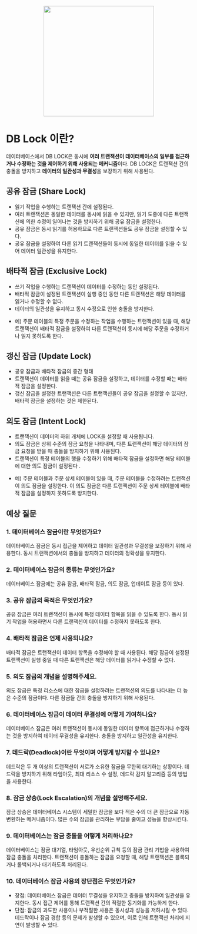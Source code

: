 <p align="center" >
  <img src="https://static.vecteezy.com/system/resources/previews/004/568/693/original/database-lock-line-icon-vector.jpg" width="300" height="300" />
</p>

# DB Lock 이란?
데이터베이스에서 DB LOCK은 동시에 **여러 트랜잭션이 데이터베이스의 일부를 접근하거나 수정하는 것을 제어하기 위해 사용되는 메커니즘**이다. DB LOCK은 트랜잭션 간의 충돌을 방지하고 **데이터의 일관성과 무결성**을 보장하기 위해 사용된다. 

## 공유 잠금 (Share Lock)
* 읽기 작업을 수행하는 트랜잭션 간에 설정된다.
* 여러 트랜잭션은 동일한 데이터를 동시에 읽을 수 있지만, 읽기 도중에 다른 트랜잭션에 의한 수정이 일어나는 것을 방지하기 위해 공유 잠금을 설정한다.
* 공유 잠금은 동시 읽기를 허용하므로 다른 트랜잭션들도 공유 잠금을 설정할 수 있다.
* 공유 잠금을 설정하여 다른 읽기 트랜잭션들이 동시에 동일한 데이터를 읽을 수 있어 데이터 일관성을 유지한다.

## 배타적 잠금 (Exclusive Lock)
* 쓰기 작업을 수행하는 트랜잭션이 데이터를 수정하는 동안 설정된다.
* 배타적 잠금이 설정된 트랜잭션이 실행 중인 동안 다른 트랜잭션은 해당 데이터를 읽거나 수정할 수 없다.
* 데이터의 일관성을 유지하고 동시 수정으로 인한 충돌을 방지한다.
- 예) 주문 테이블의 특정 주문을 수정하는 작업을 수행하는 트랜잭션이 있을 때, 해당 트랜잭션이 배타적 잠금을 설정하여 다른 트랜잭션이 동시에 해당 주문을 수정하거나 읽지 못하도록 한다.

## 갱신 잠금 (Update Lock)
* 공유 잠금과 배타적 잠금의 중간 형태
* 트랜잭션이 데이터를 읽을 때는 공유 잠금을 설정하고, 데이터를 수정할 때는 배타적 잠금을 설정한다.
* 갱신 잠금을 설정한 트랜잭션은 다른 트랜잭션들이 공유 잠금을 설정할 수 있지만, 배타적 잠금을 설정하는 것은 제한된다.

## 의도 잠금 (Intent Lock)
* 트랜잭션이 데이터의 하위 개체에 LOCK을 설정할 때 사용됩니다.
* 의도 잠금은 상위 수준의 잠금 요청을 나타내며, 다른 트랜잭션이 해당 데이터의 잠금 요청을 받을 때 충돌을 방지하기 위해 사용된다. 
* 트랜잭션이 특정 테이블의 행을 수정하기 위해 배타적 잠금을 설정하면 해당 테이블에 대한 의도 잠금이 설정된다 .
- 예) 주문 테이블과 주문 상세 테이블이 있을 때, 주문 테이블을 수정하려는 트랜잭션이 의도 잠금을 설정한다. 이 의도 잠금은 다른 트랜잭션이 주문 상세 테이블에 배타적 잠금을 설정하지 못하도록 방지한다.

## 예상 질문

### 1. 데이터베이스 잠금이란 무엇인가요?
데이터베이스 잠금은 동시 접근을 제어하고 데이터 일관성과 무결성을 보장하기 위해 사용한다. 동시 트랜잭션에서의 충돌을 방지하고 데이터의 정확성을 유지한다.

### 2. 데이터베이스 잠금의 종류는 무엇인가요?
데이터베이스 잠금에는 공유 잠금, 배타적 잠금, 의도 잠금, 업데이트 잠금 등이 있다.

### 3. 공유 잠금의 목적은 무엇인가요?
공유 잠금은 여러 트랜잭션이 동시에 특정 데이터 항목을 읽을 수 있도록 한다. 동시 읽기 작업을 허용하면서 다른 트랜잭션이 데이터를 수정하지 못하도록 한다.

### 4. 배타적 잠금은 언제 사용되나요?
배타적 잠금은 트랜잭션이 데이터 항목을 수정해야 할 때 사용된다. 해당 잠금이 설정된 트랜잭션이 실행 중일 때 다른 트랜잭션은 해당 데이터를 읽거나 수정할 수 없다.

### 5. 의도 잠금의 개념을 설명해주세요.
의도 잠금은 특정 리소스에 대한 잠금을 설정하려는 트랜잭션의 의도를 나타내는 더 높은 수준의 잠금이다. 다른 잠금들 간의 충돌을 방지하기 위해 사용된다.

### 6. 데이터베이스 잠금이 데이터 무결성에 어떻게 기여하나요?
데이터베이스 잠금은 여러 트랜잭션이 동시에 동일한 데이터 항목에 접근하거나 수정하는 것을 방지하여 데이터 무결성을 유지한다. 충돌을 방지하고 일관성을 유지한다.

### 7. 데드락(Deadlock)이란 무엇이며 어떻게 방지할 수 있나요?
데드락은 두 개 이상의 트랜잭션이 서로가 소유한 잠금을 무한히 대기하는 상황이다. 데드락을 방지하기 위해 타임아웃, 최대 리소스 수 설정, 데드락 감지 알고리즘 등의 방법을 사용한다.

### 8. 잠금 상승(Lock Escalation)의 개념을 설명해주세요.
잠금 상승은 데이터베이스 시스템이 세밀한 잠금을 보다 적은 수의 더 큰 잠금으로 자동 변환하는 메커니즘이다. 많은 수의 잠금을 관리하는 부담을 줄이고 성능을 향상시킨다.

### 9. 데이터베이스는 잠금 충돌을 어떻게 처리하나요?
데이터베이스는 잠금 대기열, 타임아웃, 우선순위 규칙 등의 잠금 관리 기법을 사용하여 잠금 충돌을 처리한다. 트랜잭션이 충돌하는 잠금을 요청할 때, 해당 트랜잭션은 블록되거나 롤백되거나 대기하도록 처리된다.
### 10. 데이터베이스 잠금 사용의 장단점은 무엇인가요?
* 장점: 데이터베이스 잠금은 데이터 무결성을 유지하고 충돌을 방지하여 일관성을 유지한다. 동시 접근 제어를 통해 트랜잭션 간의 적절한 동기화를 가능하게 한다.
* 단점: 잠금의 과도한 사용이나 부적절한 사용은 동시성과 성능을 저하시킬 수 있다. 데드락이나 잠금 경합 등의 문제가 발생할 수 있으며, 이로 인해 트랜잭션 처리에 지연이 발생할 수 있다.
